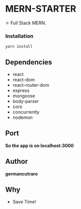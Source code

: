 # MERN-STARTER

⚛️ Full Stack MERN.

### Installation

```
yarn install
```

## Dependencies

* react
* react-dom
* react-router-dom
* express
* mongoose
* body-parser
* cors
* concurrently
* nodemon

## Port

**So the app is on localhost:3000**

## Author

**germancutraro**

## Why

* Save Time!



